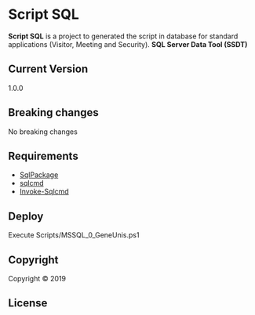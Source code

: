 # Script SQL

**Script SQL** is a project to generated the script in database for standard applications (Visitor, Meeting and Security).
**SQL Server Data Tool (SSDT)**

## Current Version

1.0.0

## Breaking changes

No breaking changes

## Requirements

* [SqlPackage](https://docs.microsoft.com/fr-fr/sql/tools/sqlpackage?view=sql-server-2017)
* [sqlcmd](https://docs.microsoft.com/fr-fr/sql/tools/sqlcmd-utility?view=sql-server-2017#syntax)
* [Invoke-Sqlcmd](https://docs.microsoft.com/en-us/powershell/module/sqlserver/invoke-sqlcmd?view=sqlserver-ps)

## Deploy

Execute Scripts/MSSQL_0_GeneUnis.ps1

## Copyright

Copyright © 2019

## License
